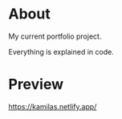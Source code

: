 # About
My current portfolio project.

Everything is explained in code.

# Preview
https://kamilas.netlify.app/
